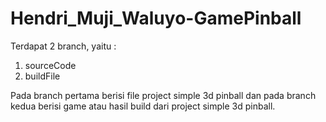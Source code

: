# Hendri_Muji_Waluyo-GamePinball

Terdapat 2 branch, yaitu :
1. sourceCode
2. buildFile

Pada branch pertama berisi file project simple 3d pinball dan pada branch kedua berisi game atau hasil build dari project simple 3d pinball.
